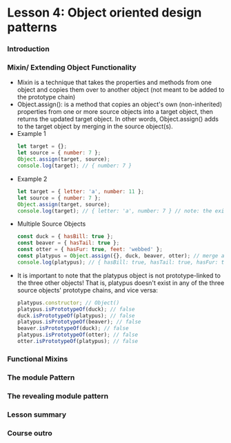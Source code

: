 # Lesson 4: Object oriented design patterns

### Introduction
### Mixin/ Extending Object Functionality
* Mixin is a technique that takes the properties and methods from one object and copies them over to another object (not meant to be added to the prototype chain)
* Object.assign(): is a method that copies an object's own (non-inherited) properties from one or more source objects into a target object, then returns the updated target object. In other words, Object.assign() adds to the target object by merging in the source object(s).
* Example 1
  ```js
  let target = {};
  let source = { number: 7 };
  Object.assign(target, source);
  console.log(target); // { number: 7 }
  ```
* Example 2
  ```js
  let target = { letter: 'a', number: 11 };
  let source = { number: 7 };
  Object.assign(target, source);
  console.log(target); // { letter: 'a', number: 7 } // note: the existing value in target (number) was overwritten
  ```
* Multiple Source Objects
  ```js
  const duck = { hasBill: true };
  const beaver = { hasTail: true };
  const otter = { hasFur: true, feet: 'webbed' };
  const platypus = Object.assign({}, duck, beaver, otter); // merge all together
  console.log(platypus); // { hasBill: true, hasTail: true, hasFur: true, feet: 'webbed' }
  ```
* It is important to note that the platypus object is not prototype-linked to the three other objects! That is, platypus doesn't exist in any of the three source objects' prototype chains, and vice versa:
  ```js
  platypus.constructor; // Object()
  platypus.isPrototypeOf(duck); // false
  duck.isPrototypeOf(platypus); // false
  platypus.isPrototypeOf(beaver); // false
  beaver.isPrototypeOf(duck); // false
  platypus.isPrototypeOf(otter); // false
  otter.isPrototypeOf(platypus); // false
  ```

### Functional Mixins
### The module Pattern
### The revealing module pattern
### Lesson summary
### Course outro

